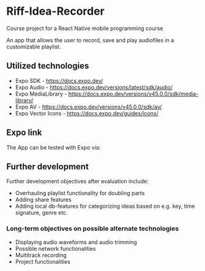 # Riff-Idea-Recorder
Course project for a React Native mobile programming course

An app that allows the user to record, save and play audiofiles in a customizable playlist.

## Utilized technologies

- Expo SDK - https://docs.expo.dev/
- Expo Audio - https://docs.expo.dev/versions/latest/sdk/audio/
- Expo MediaLibrary - https://docs.expo.dev/versions/v45.0.0/sdk/media-library/
- Expo AV - https://docs.expo.dev/versions/v45.0.0/sdk/av/
- Expo Vector Icons - https://docs.expo.dev/guides/icons/

## Expo link

The App can be tested with Expo via:

## Further development

Further development objectives after evaluation include:

- Overhauling playlist functionality for doubling parts
- Adding share features
- Adding local db-features for categorizing ideas based on e.g. key, time signature, genre etc.

### Long-term objectives on possible alternate technologies
- Displaying audio waveforms and audio trimming
- Possible network functionalities
- Multitrack recording
- Project functionalities
